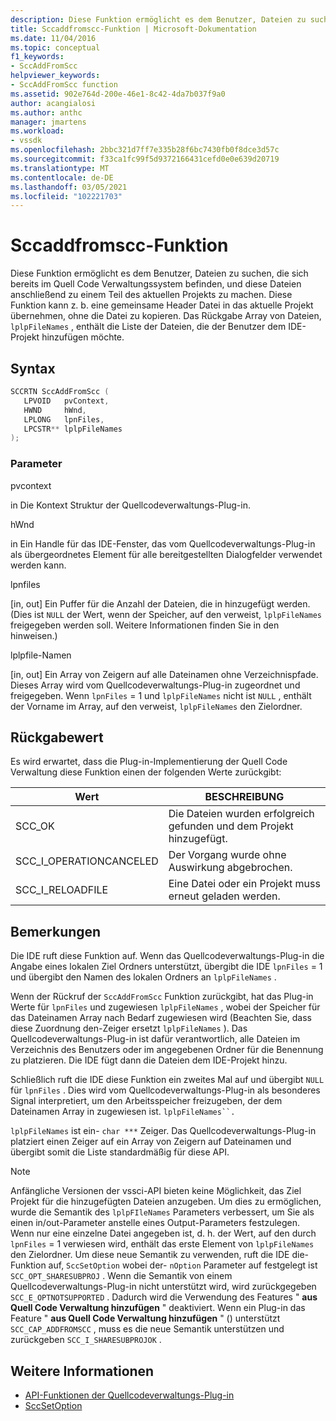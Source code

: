 ```yaml
---
description: Diese Funktion ermöglicht es dem Benutzer, Dateien zu suchen, die sich bereits im Quell Code Verwaltungssystem befinden, und diese Dateien anschließend zu einem Teil des aktuellen Projekts zu machen.
title: Sccaddfromscc-Funktion | Microsoft-Dokumentation
ms.date: 11/04/2016
ms.topic: conceptual
f1_keywords:
- SccAddFromScc
helpviewer_keywords:
- SccAddFromScc function
ms.assetid: 902e764d-200e-46e1-8c42-4da7b037f9a0
author: acangialosi
ms.author: anthc
manager: jmartens
ms.workload:
- vssdk
ms.openlocfilehash: 2bbc321d7ff7e335b28f6bc7430fb0f8dce3d57c
ms.sourcegitcommit: f33ca1fc99f5d9372166431cefd0e0e639d20719
ms.translationtype: MT
ms.contentlocale: de-DE
ms.lasthandoff: 03/05/2021
ms.locfileid: "102221703"
---
```

# <a name="sccaddfromscc-function"></a>Sccaddfromscc-Funktion
Diese Funktion ermöglicht es dem Benutzer, Dateien zu suchen, die sich bereits im Quell Code Verwaltungssystem befinden, und diese Dateien anschließend zu einem Teil des aktuellen Projekts zu machen. Diese Funktion kann z. b. eine gemeinsame Header Datei in das aktuelle Projekt übernehmen, ohne die Datei zu kopieren. Das Rückgabe Array von Dateien, `lplpFileNames` , enthält die Liste der Dateien, die der Benutzer dem IDE-Projekt hinzufügen möchte.

## <a name="syntax"></a>Syntax

```cpp
SCCRTN SccAddFromScc (
   LPVOID   pvContext,
   HWND     hWnd,
   LPLONG   lpnFiles,
   LPCSTR** lplpFileNames
);
```

### <a name="parameters"></a>Parameter
 pvcontext

in Die Kontext Struktur der Quellcodeverwaltungs-Plug-in.

 hWnd

in Ein Handle für das IDE-Fenster, das vom Quellcodeverwaltungs-Plug-in als übergeordnetes Element für alle bereitgestellten Dialogfelder verwendet werden kann.

 lpnfiles

[in, out] Ein Puffer für die Anzahl der Dateien, die in hinzugefügt werden. (Dies ist `NULL` der Wert, wenn der Speicher, auf den verweist, `lplpFileNames` freigegeben werden soll. Weitere Informationen finden Sie in den hinweisen.)

 lplpfile-Namen

[in, out] Ein Array von Zeigern auf alle Dateinamen ohne Verzeichnispfade. Dieses Array wird vom Quellcodeverwaltungs-Plug-in zugeordnet und freigegeben. Wenn `lpnFiles` = 1 und `lplpFileNames` nicht ist `NULL` , enthält der Vorname im Array, auf den verweist, `lplpFileNames` den Zielordner.

## <a name="return-value"></a>Rückgabewert
 Es wird erwartet, dass die Plug-in-Implementierung der Quell Code Verwaltung diese Funktion einen der folgenden Werte zurückgibt:

|Wert|BESCHREIBUNG|
|-----------|-----------------|
|SCC_OK|Die Dateien wurden erfolgreich gefunden und dem Projekt hinzugefügt.|
|SCC_I_OPERATIONCANCELED|Der Vorgang wurde ohne Auswirkung abgebrochen.|
|SCC_I_RELOADFILE|Eine Datei oder ein Projekt muss erneut geladen werden.|

## <a name="remarks"></a>Bemerkungen
 Die IDE ruft diese Funktion auf. Wenn das Quellcodeverwaltungs-Plug-in die Angabe eines lokalen Ziel Ordners unterstützt, übergibt die IDE `lpnFiles` = 1 und übergibt den Namen des lokalen Ordners an `lplpFileNames` .

 Wenn der Rückruf der `SccAddFromScc` Funktion zurückgibt, hat das Plug-in Werte für `lpnFiles` und zugewiesen `lplpFileNames` , wobei der Speicher für das Dateinamen Array nach Bedarf zugewiesen wird (Beachten Sie, dass diese Zuordnung den-Zeiger ersetzt `lplpFileNames` ). Das Quellcodeverwaltungs-Plug-in ist dafür verantwortlich, alle Dateien im Verzeichnis des Benutzers oder im angegebenen Ordner für die Benennung zu platzieren. Die IDE fügt dann die Dateien dem IDE-Projekt hinzu.

 Schließlich ruft die IDE diese Funktion ein zweites Mal auf und übergibt `NULL` für `lpnFiles` . Dies wird vom Quellcodeverwaltungs-Plug-in als besonderes Signal interpretiert, um den Arbeitsspeicher freizugeben, der dem Dateinamen Array in zugewiesen ist. `lplpFileNames``.`

 `lplpFileNames` ist ein- `char ***` Zeiger. Das Quellcodeverwaltungs-Plug-in platziert einen Zeiger auf ein Array von Zeigern auf Dateinamen und übergibt somit die Liste standardmäßig für diese API.

> [!NOTE]
> Anfängliche Versionen der vssci-API bieten keine Möglichkeit, das Ziel Projekt für die hinzugefügten Dateien anzugeben. Um dies zu ermöglichen, wurde die Semantik des `lplpFIleNames` Parameters verbessert, um Sie als einen in/out-Parameter anstelle eines Output-Parameters festzulegen. Wenn nur eine einzelne Datei angegeben ist, d. h. der Wert, auf den durch `lpnFiles` = 1 verwiesen wird, enthält das erste Element von `lplpFileNames` den Zielordner. Um diese neue Semantik zu verwenden, ruft die IDE die-Funktion auf, `SccSetOption` wobei der- `nOption` Parameter auf festgelegt ist `SCC_OPT_SHARESUBPROJ` . Wenn die Semantik von einem Quellcodeverwaltungs-Plug-in nicht unterstützt wird, wird zurückgegeben `SCC_E_OPTNOTSUPPORTED` . Dadurch wird die Verwendung des Features " **aus Quell Code Verwaltung hinzufügen** " deaktiviert. Wenn ein Plug-in das Feature " **aus Quell Code Verwaltung hinzufügen** " () unterstützt `SCC_CAP_ADDFROMSCC` , muss es die neue Semantik unterstützen und zurückgeben `SCC_I_SHARESUBPROJOK` .

## <a name="see-also"></a>Weitere Informationen
- [API-Funktionen der Quellcodeverwaltungs-Plug-in](../extensibility/source-control-plug-in-api-functions.md)
- [SccSetOption](../extensibility/sccsetoption-function.md)
